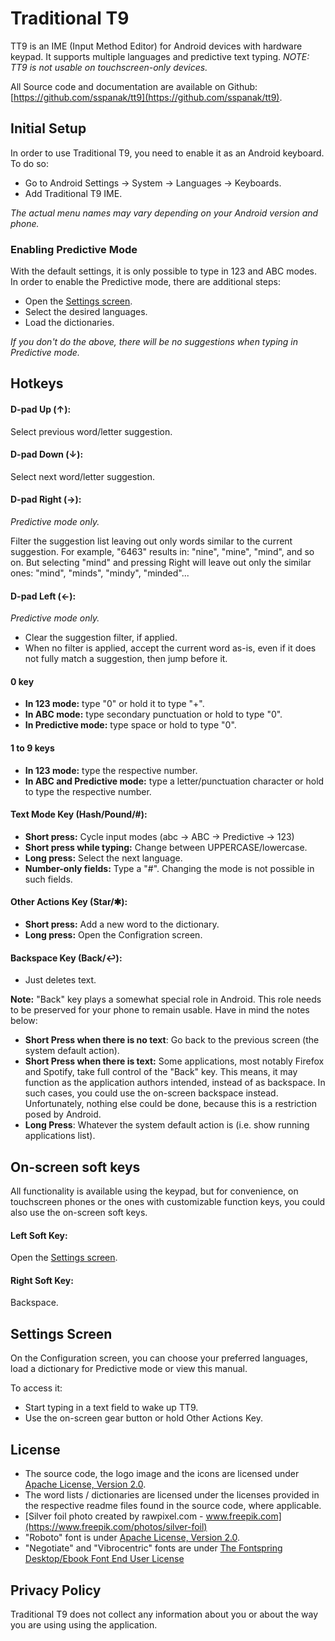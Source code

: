 # Traditional T9
TT9 is an IME (Input Method Editor) for Android devices with hardware keypad. It supports multiple languages and predictive text typing. _NOTE: TT9 is not usable on touchscreen-only devices._

All Source code and documentation are available on Github: [https://github.com/sspanak/tt9](https://github.com/sspanak/tt9).

## Initial Setup
In order to use Traditional T9, you need to enable it as an Android keyboard. To do so:

- Go to Android Settings → System → Languages → Keyboards.
- Add Traditional T9 IME.

_The actual menu names may vary depending on your Android version and phone._

### Enabling Predictive Mode
With the default settings, it is only possible to type in 123 and ABC modes. In order to enable the Predictive mode, there are additional steps:

- Open the [Settings screen](#settings-screen).
- Select the desired languages.
- Load the dictionaries.

_If you don't do the above, there will be no suggestions when typing in Predictive mode._

## Hotkeys

#### D-pad Up (↑):
Select previous word/letter suggestion.

#### D-pad Down (↓):
Select next word/letter suggestion.

#### D-pad Right (→):
_Predictive mode only._

Filter the suggestion list leaving out only words similar to the current suggestion. For example, "6463" results in: "nine", "mine", "mind", and so on. But selecting "mind" and pressing Right will leave out only the similar ones: "mind", "minds", "mindy", "minded"...

#### D-pad Left (←):
_Predictive mode only._

- Clear the suggestion filter, if applied.
- When no filter is applied, accept the current word as-is, even if it does not fully match a suggestion, then jump before it.

#### 0 key
- **In 123 mode:** type "0" or hold it to type "+".
- **In ABC mode:** type secondary punctuation or hold to type "0".
- **In Predictive mode:** type space or hold to type "0".

#### 1 to 9 keys
- **In 123 mode:** type the respective number.
- **In ABC and Predictive mode:** type a letter/punctuation character or hold to type the respective number.

#### Text Mode Key (Hash/Pound/#):
- **Short press:** Cycle input modes (abc → ABC → Predictive → 123)
- **Short press while typing:** Change between UPPERCASE/lowercase.
- **Long press:** Select the next language.
- **Number-only fields:** Type a "#". Changing the mode is not possible in such fields.

#### Other Actions Key (Star/✱):
- **Short press:** Add a new word to the dictionary.
- **Long press:** Open the Configration screen.

#### Backspace Key (Back/↩):
- Just deletes text.

**Note:** "Back" key plays a somewhat special role in Android. This role needs to be preserved for your phone to remain usable. Have in mind the notes below:
- **Short Press when there is no text**: Go back to the previous screen (the system default action).
- **Short Press when there is text:** Some applications, most notably Firefox and Spotify, take full control of the "Back" key. This means, it may function as the application authors intended, instead of as backspace. In such cases, you could use the on-screen backspace instead. Unfortunately, nothing else could be done, because this is a restriction posed by Android.
- **Long Press**: Whatever the system default action is (i.e. show running applications list).

## On-screen soft keys
All functionality is available using the keypad, but for convenience, on touchscreen phones or the ones with customizable function keys, you could also use the on-screen soft keys.

#### Left Soft Key:
Open the [Settings screen](#settings-screen).

#### Right Soft Key:
Backspace.

## Settings Screen
On the Configuration screen, you can choose your preferred languages, load a dictionary for Predictive mode or view this manual.

To access it:
- Start typing in a text field to wake up TT9.
- Use the on-screen gear button or hold Other Actions Key.

## License
- The source code, the logo image and the icons are licensed under [Apache License, Version 2.0](https://www.apache.org/licenses/LICENSE-2.0).
- The word lists / dictionaries are licensed under the licenses provided in the respective readme files found in the source code, where applicable.
- [Silver foil photo created by rawpixel.com - www.freepik.com](https://www.freepik.com/photos/silver-foil)
- "Roboto" font is under [Apache License, Version 2.0](https://www.apache.org/licenses/LICENSE-2.0).
- "Negotiate" and "Vibrocentric" fonts are under [The Fontspring Desktop/Ebook Font End User License](desktop-ebook-EULA-1.8.txt)

## Privacy Policy
Traditional T9 does not collect any information about you or about the way you are using using the application.
